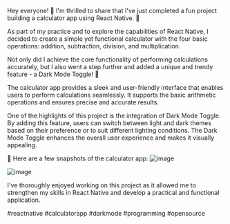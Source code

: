 Hey everyone! 👋 I'm thrilled to share that I've just completed a fun project building a calculator app using React Native. 🎉

As part of my practice and to explore the capabilities of React Native, I decided to create a simple yet functional calculator with the four basic operations: addition, subtraction, division, and multiplication.

Not only did I achieve the core functionality of performing calculations accurately, but I also went a step further and added a unique and trendy feature - a Dark Mode Toggle! 🌙

The calculator app provides a sleek and user-friendly interface that enables users to perform calculations seamlessly. It supports the basic arithmetic operations and ensures precise and accurate results.

One of the highlights of this project is the integration of Dark Mode Toggle. By adding this feature, users can switch between light and dark themes based on their preference or to suit different lighting conditions. The Dark Mode Toggle enhances the overall user experience and makes it visually appealing.

📸 Here are a few snapshots of the calculator app:
![image](https://github.com/diveshwatwani/react-native-calculator/assets/60432327/e6af5365-6930-47d4-b977-ee963e0f4350)

![image](https://github.com/diveshwatwani/react-native-calculator/assets/60432327/d58f1719-1081-4e7d-a59a-b8136ac17bfa)



I've thoroughly enjoyed working on this project as it allowed me to strengthen my skills in React Native and develop a practical and functional application.

#reactnative #calculatorapp #darkmode #programming #opensource
